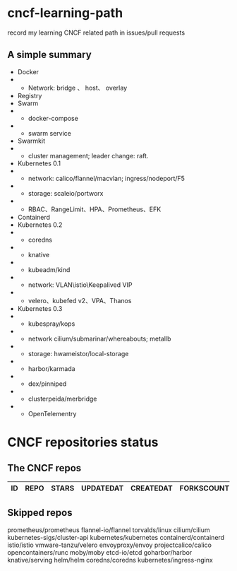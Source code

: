 # cncf-learning-path
record my learning CNCF related path in issues/pull requests

## A simple summary
- Docker
- - Network: bridge 、 host、 overlay
- Registry
- Swarm
- - docker-compose
- - swarm service
- Swarmkit
- - cluster management; leader change: raft.
- Kubernetes 0.1
- - network: calico/flannel/macvlan; ingress/nodeport/F5
- - storage: scaleio/portworx
- - RBAC、RangeLimit、HPA、Prometheus、EFK
- Containerd
- Kubernetes 0.2
- - coredns
- - knative
- - kubeadm/kind
- - network: VLAN\istio\Keepalived VIP
- - velero、kubefed v2、VPA、Thanos
- Kubernetes 0.3
- - kubespray/kops
- - network cilium/submarinar/whereabouts; metallb
- - storage: hwameistor/local-storage
- - harbor/karmada
- - dex/pinniped
- - clusterpeida/merbridge
- - OpenTelementry

# CNCF repositories status
<!--START_SECTION:github_repos-->
## The CNCF repos
| ID | REPO | STARS | UPDATEDAT | CREATEDAT | FORKSCOUNT |
|----|------|-------|-----------|-----------|------------|



## Skipped repos
prometheus/prometheus
flannel-io/flannel
torvalds/linux
cilium/cilium
kubernetes-sigs/cluster-api
kubernetes/kubernetes
containerd/containerd
istio/istio
vmware-tanzu/velero
envoyproxy/envoy
projectcalico/calico
opencontainers/runc
moby/moby
etcd-io/etcd
goharbor/harbor
knative/serving
helm/helm
coredns/coredns
kubernetes/ingress-nginx<!--END_SECTION:github_repos-->
